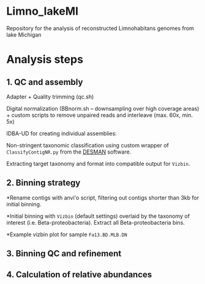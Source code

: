 # Limno_lakeMI
Repository for the analysis of reconstructed Limnohabitans genomes from lake Michigan

# Analysis steps

## 1. QC and assembly
Adapter + Quality trimming (qc.sh)

Digital normalization (BBnorm.sh – downsampling over high coverage areas) + custom scripts to remove unpaired reads and interleave (max. 60x, min. 5x)

IDBA-UD for creating individual assemblies:

Non-stringent taxonomic classification using custom wrapper of `ClassifyContigNR.py` from the [DESMAN](https://github.com/chrisquince/DESMAN)
software. 

Extracting target taxonomy and format into compatible output for `Vizbin`.

## 2. Binning strategy
*Rename contigs with anvi'o script, filtering out contigs shorter than 3kb for initial binning.  

*Initial binning with `Vizbin` (default settings) overlaid by the taxonomy of interest (i.e. Beta-proteobacteria). Extract all Beta-proteobacteria bins.  

*Example vizbin plot for sample `Fa13.BD.MLB.DN`  


## 3. Binning QC and refinement




## 4. Calculation of relative abundances
